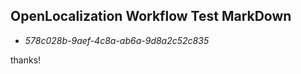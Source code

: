 ## OpenLocalization Workflow Test MarkDown
* *578c028b-9aef-4c8a-ab6a-9d8a2c52c835*
 
thanks!

<!--HONumber=Oct16_HO4-->


